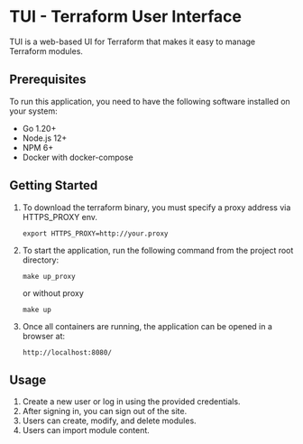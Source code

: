 # TUI - Terraform User Interface

TUI is a web-based UI for Terraform that makes it easy to manage Terraform modules.

Prerequisites
-------------
To run this application, you need to have the following software installed on your system:
* Go 1.20+
* Node.js 12+
* NPM 6+
* Docker with docker-compose

Getting Started
---------------
1. To download the terraform binary, you must specify a proxy address via HTTPS_PROXY env.
   ```
   export HTTPS_PROXY=http://your.proxy
   ```
2. To start the application, run the following command from the project root directory:
    ```
    make up_proxy
    ```
   or without proxy
   ```
   make up
    ```
3. Once all containers are running, the application can be opened in a browser at: 
   ```
   http://localhost:8080/
   ```

Usage
---------------
1. Create a new user or log in using the provided credentials. 
2. After signing in, you can sign out of the site. 
3. Users can create, modify, and delete modules. 
4. Users can import module content.
